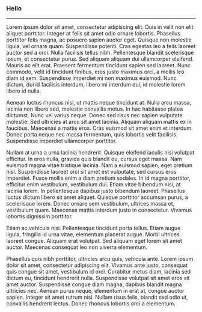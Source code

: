 ### Hello

---

Lorem ipsum dolor sit amet, consectetur adipiscing elit. Duis in velit non elit aliquet porttitor. Integer at felis sit amet odio ornare lobortis. Phasellus porttitor felis magna, ac posuere sapien auctor eget. Quisque non molestie ligula, vel ornare quam. Suspendisse potenti. Cras egestas leo a felis laoreet auctor sed a orci. Nulla facilisis tellus nibh. Pellentesque blandit scelerisque ipsum, et consectetur purus. Sed aliquam aliquam dui ullamcorper eleifend. Mauris ac elit erat. Praesent fermentum tincidunt sapien sed laoreet. Nunc commodo, velit id tincidunt finibus, eros justo maximus orci, a mollis leo diam id sem. Suspendisse imperdiet mi non maximus euismod. Nunc dictum, dui id facilisis interdum, libero mi interdum dui, id molestie lorem libero id nulla.

Aenean luctus rhoncus nisi, ut mattis neque tincidunt at. Nulla arcu massa, lacinia non libero sed, molestie convallis metus. In hac habitasse platea dictumst. Nunc vel varius neque. Donec sed risus nec sapien vulputate molestie. Sed ultricies at arcu sit amet lacinia. Aliquam aliquam mattis ex in faucibus. Maecenas a mattis eros. Cras euismod sit amet enim et interdum. Donec porta neque nec massa fermentum, quis lobortis velit facilisis. Suspendisse imperdiet ullamcorper porttitor.

Nullam at urna a urna lacinia hendrerit. Quisque eleifend iaculis nisi volutpat efficitur. In eros nulla, gravida quis blandit eu, cursus eget massa. Nam euismod magna vitae tristique lacinia. Nam a euismod sapien, eget pretium nisl. Suspendisse laoreet orci sit amet est vulputate, sed cursus eros imperdiet. Fusce mollis enim a diam pretium sodales. In id magna porttitor, efficitur enim vestibulum, vestibulum dui. Etiam vitae bibendum nisi, at lacinia lorem. In pellentesque dapibus justo bibendum laoreet. Phasellus luctus dictum libero sit amet aliquet. Quisque porttitor accumsan purus, a scelerisque lorem. Donec ornare sem vestibulum, ultrices massa et, vestibulum quam. Maecenas mattis interdum justo in consectetur. Vivamus lobortis dignissim porttitor.

Etiam ac vehicula nisi. Pellentesque tincidunt porta tellus. Etiam augue ligula, fringilla id urna vitae, elementum placerat augue. Morbi ultrices laoreet congue. Aliquam erat volutpat. Sed aliquam eget lorem sit amet auctor. Maecenas consequat leo non viverra elementum.

Phasellus quis nibh porttitor, ultricies arcu quis, vehicula ante. Lorem ipsum dolor sit amet, consectetur adipiscing elit. Vivamus ante justo, consequat quis congue sit amet, vestibulum id orci. Curabitur metus diam, lacinia sed dictum eu, tincidunt hendrerit nulla. Suspendisse volutpat sit amet eros sit amet auctor. Suspendisse congue diam magna, dapibus blandit magna ultricies nec. Aenean purus neque, elementum in erat at, congue auctor sapien. Integer sit amet rutrum nisl. Nullam risus felis, blandit sed odio ut, convallis hendrerit lectus. Donec rhoncus lobortis orci a elementum. 
